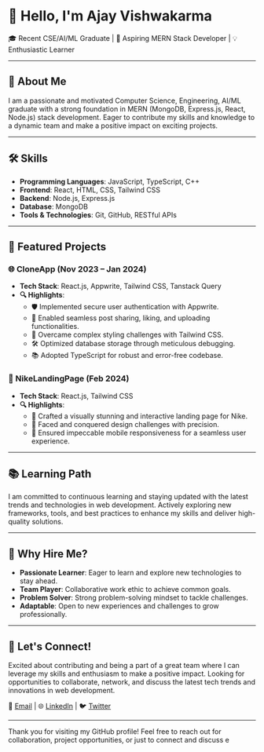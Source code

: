 # 👋 Hello, I'm Ajay Vishwakarma

🎓 Recent CSE/AI/ML Graduate | 🚀 Aspiring MERN Stack Developer | 💡 Enthusiastic Learner

---

## 🌟 About Me

I am a passionate and motivated Computer Science, Engineering, AI/ML graduate with a strong foundation in MERN (MongoDB, Express.js, React, Node.js) stack development. Eager to contribute my skills and knowledge to a dynamic team and make a positive impact on exciting projects.

---

## 🛠️ Skills

- **Programming Languages**: JavaScript, TypeScript, C++  
- **Frontend**: React, HTML, CSS, Tailwind CSS
- **Backend**: Node.js, Express.js
- **Database**: MongoDB 
- **Tools & Technologies**: Git, GitHub, RESTful APIs

---

## 🚀 Featured Projects

### 🌐 CloneApp (Nov 2023 – Jan 2024)
- **Tech Stack**: React.js, Appwrite, Tailwind CSS, Tanstack Query
- **🔍 Highlights**:
  - 🛡️ Implemented secure user authentication with Appwrite.
  - 📝 Enabled seamless post sharing, liking, and uploading functionalities.
  - 🎨 Overcame complex styling challenges with Tailwind CSS.
  - 🛠️ Optimized database storage through meticulous debugging.
  - 📚 Adopted TypeScript for robust and error-free codebase.

### 🌟 NikeLandingPage (Feb 2024)
- **Tech Stack**: React.js, Tailwind CSS
- **🔍 Highlights**:
  - 🎨 Crafted a visually stunning and interactive landing page for Nike.
  - 📐 Faced and conquered design challenges with precision.
  - 📱 Ensured impeccable mobile responsiveness for a seamless user experience.

---

## 📚 Learning Path

I am committed to continuous learning and staying updated with the latest trends and technologies in web development. Actively exploring new frameworks, tools, and best practices to enhance my skills and deliver high-quality solutions.

---

## 🌱 Why Hire Me?

- **Passionate Learner**: Eager to learn and explore new technologies to stay ahead.
- **Team Player**: Collaborative work ethic to achieve common goals.
- **Problem Solver**: Strong problem-solving mindset to tackle challenges.
- **Adaptable**: Open to new experiences and challenges to grow professionally.

---

## 🤝 Let's Connect!

Excited about contributing and being a part of a great team where I can leverage my skills and enthusiasm to make a positive impact. Looking for opportunities to collaborate, network, and discuss the latest tech trends and innovations in web development.

📧 [Email](mailto:ajayvish936@gmail.com) | 🌐 [LinkedIn](https://www.linkedin.com/in/ajay-vishwakarma-3409a0225/) | 🐦 [Twitter](https://twitter.com/AjayVish01)

---

Thank you for visiting my GitHub profile! Feel free to reach out for collaboration, project opportunities, or just to connect and discuss e
